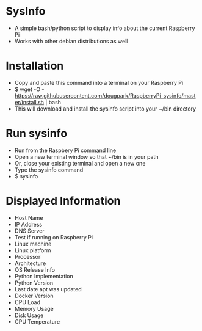 # SysInfo
* A simple bash/python script to display info about the current Raspberry Pi
* Works with other debian distributions as well

# Installation
* Copy and paste this command into a terminal on your Raspberry Pi
* $ wget -O - https://raw.githubusercontent.com/dougpark/RaspberryPi_sysinfo/master/install.sh | bash
* This will download and install the sysinfo script into your ~/bin directory

# Run sysinfo
* Run from the Raspbery Pi command line
* Open a new terminal window so that ~/bin is in your path
* Or, close your existing terminal and open a new one
* Type the sysinfo command
* $ sysinfo

# Displayed Information
* Host Name
* IP Address
* DNS Server
* Test if running on Raspberry Pi
* Linux machine
* Linux platform
* Processor
* Architecture
* OS Release Info
* Python Implementation
* Python Version
* Last date apt was updated
* Docker Version
* CPU Load
* Memory Usage
* Disk Usage
* CPU Temperature


